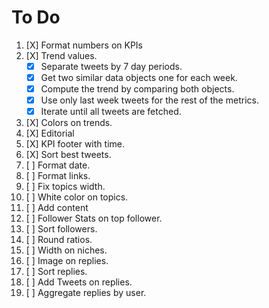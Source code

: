 # To Do

 1. [X] Format numbers on KPIs
 2. [X] Trend values.
    - [X] Separate tweets by 7 day periods.
    - [X] Get two similar data objects one for each week.
    - [X] Compute the trend by comparing both objects.
    - [X] Use only last week tweets for the rest of the metrics.
    - [X] Iterate until all tweets are fetched.

 3. [X] Colors on trends.
 4. [X] Editorial
 5. [X] KPI footer with time.
 6. [X] Sort best tweets.
 7. [ ] Format date.
 8. [ ] Format links.
 9. [ ] Fix topics width.
10. [ ] White color on topics.
11. [ ] Add content
12. [ ] Follower Stats on top follower.
13. [ ] Sort followers.
14. [ ] Round ratios.
15. [ ] Width on niches.
16. [ ] Image on replies.
17. [ ] Sort replies.
18. [ ] Add Tweets on replies.
19. [ ] Aggregate replies by user.
